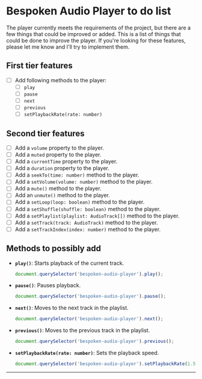 # Bespoken Audio Player to do list

The player currently meets the requirements of the project, but there are a few things that could be improved or added. This is a list of things that could be done to improve the player. If you're looking for these features, please let me know and I'll try to implement them.

## First tier features

- [ ] Add following methods to the player:
  - [ ] `play`
  - [ ] `pause`
  - [ ] `next`
  - [ ] `previous`
  - [ ] `setPlaybackRate(rate: number)`

## Second tier features

- [ ] Add a `volume` property to the player.
- [ ] Add a `muted` property to the player.
- [ ] Add a `currentTime` property to the player.
- [ ] Add a `duration` property to the player.
- [ ] Add a `seekTo(time: number)` method to the player.
- [ ] Add a `setVolume(volume: number)` method to the player.
- [ ] Add a `mute()` method to the player.
- [ ] Add an `unmute()` method to the player.
- [ ] Add a `setLoop(loop: boolean)` method to the player.
- [ ] Add a `setShuffle(shuffle: boolean)` method to the player.
- [ ] Add a `setPlaylist(playlist: AudioTrack[])` method to the player.
- [ ] Add a `setTrack(track: AudioTrack)` method to the player.
- [ ] Add a `setTrackIndex(index: number)` method to the player.

## Methods to possibly add

- **`play()`**: Starts playback of the current track.

  ```javascript
  document.querySelector('bespoken-audio-player').play();
  ```

- **`pause()`**: Pauses playback.

  ```javascript
  document.querySelector('bespoken-audio-player').pause();
  ```

- **`next()`**: Moves to the next track in the playlist.

  ```javascript
  document.querySelector('bespoken-audio-player').next();
  ```

- **`previous()`**: Moves to the previous track in the playlist.

  ```javascript
  document.querySelector('bespoken-audio-player').previous();
  ```

- **`setPlaybackRate(rate: number)`**: Sets the playback speed.

  ```javascript
  document.querySelector('bespoken-audio-player').setPlaybackRate(1.5);
  ```

---